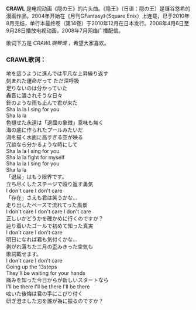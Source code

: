 

**CRAWL** 是电视动画《隠の王》的片头曲。《隐王》（日语：隠の王）是镰谷悠希的漫画作品。2004年开始在《月刊GFantasy》（Square
Enix）上连载，已于2010年8月完结，单行本最终卷（第14卷）于2010年12月在日本发行。2008年4月6日至9月28日播放电视动画，2008年7月网络广播配信。

  
歌词下方是 _CRAWL钢琴谱_ ，希望大家喜欢。

### CRAWL歌词：

地を這うように進んでは平凡な上昇繰り返す  
刻まれた運命だって ただ深呼吸  
足りないのは分かっていた  
轟音に潰されそうな日々  
針のような雨も止んで君が来た  
Sha la la I sing for you  
Sha la la  
色褪せた永遠は「退屈の象徴」意味も無く  
海の底に作られたプールみたいだ  
渦を描く水面に高すぎる空が映る  
冗談なら分かるような時にして  
Sha la la I sing for you  
Sha la la fight for myself  
Sha la la I sing for you  
Sha la la  
「退屈」はもう限界です。  
立ち尽くしたステージで殴り返す勇気  
I don't care I don't care  
「存在」さえも君は笑うかな...  
走り出したペースで流れてった風景  
I don't care I don't care I don't care  
正しいかどうかを確かめに行くのですか？  
辿り着いたゴールで初めて知った真実  
I don't care I don't care  
明日になれば君も気付くかな...  
剥がれ落ちた三月の歪みきった空気も  
歌詞載せます。  
I don't care I don't care  
Going up the 13steps  
They'll be waiting for your hands  
痛みを知った今日からが新しいスタートなら  
I'll be there I'll be there I'll be there  
呟いた後悔は君の手にこびり付く  
研ぎ澄ました刃を誰が為に振るのですか？

